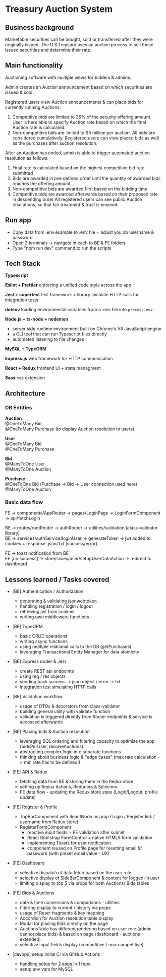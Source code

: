 # Treasury Auction System

## Business background
Marketable securities can be bought, sold or transferred after they were originally issued. The U.S.Treasury uses an auction process to sell these issued securities and determine their rate.


## Main functionality
Auctioning software with multiple views for bidders & admins.

Admin creates an Auction announcement based on which securities are issued & sold. 

Registered users view Auction announcements & can place bids for currently running Auctions:
1. Competitive bids are limited to 35% of the security offering amount. User is here able to specify Auction rate based on which the final Auction rate is calculated.  
2. Non-competitive bids are limited to $5 million per auction. 
All bids are considered cumulatively. Registered users can view placed bids as well as the purchases after auction resolution.

After an Auction has ended, admin is able to trigger automated auction resolution as follows:
1. Final rate is calculated based on the highest competitive bid rate submitted
2. Bids are awarded in pre-defined order until the quantity of awarded bids reaches the offering amount
3. Non-competitive bids are awarded first based on the bidding time 
4. Competitive bids are awarded afterwards based on their proposed rate in descending order
All registered users can see public Auction resolutions, so that fair treatment & trust is ensured.


## Run app
* Copy data from .env.example to .env file + adjust you db username & password
* Open 2 terminals -> navigate in each to BE & FE folders
* Type "npm run dev" command to run the scripts


## Tech Stack
**Typescript**

**Eslint + Prettier**
enforcing a unified code style across the app

**Jest + supertest**
test framework + library simulate HTTP calls for integration tests

**dotenv**
loading environmental variables from a .env file into `process.env`.

**Node.js + ts-node + nodemon**
- server side runtime environment built on Chrome's V8 JavaScript engine
- a CLI tool that can run Typescript files directly
- automated listening to file changes

**MySQL + TypeORM**

**Express.js**
web framework for HTTP communication

**React + Redux**
frontend UI + state managment

**Sass**
css extension


## Architecture
### DB Entities
**Auction**\
    @OneToMany Bid\
    @OneToMany Purchase (to display Auction resolution to users)

**User**\
    @OneToMany Bid\
    @OneToMany Purchase

**Bid**\
    @ManyToOne User\
    @ManyToOne Auction

**Purchase**\
    @OneToOne Bid (Purchase -> Bid -> User connection used here)\
    @ManyToOne Auction

### Basic data flow
FE -> components/AppRouter -> pages/LoginPage -> LoginFormComponent -> api/fetchLogin

BE -> routes/rootRouter -> authRouter -> utilities/validation (class-validator library)\
BE -> services/authService/loginUser -> generateToken -> jwt added to cookies + response .json/.txt (success/error)

FE -> toast notification from BE\
FE [on success] -> store/slices/user/setupUserDataAction -> redirect to dashboard


## Lessons learned / Tasks covered 
* [BE] Authentication / Authorization
    - generating & validating jsonwebtoken
    - handling registration / login / logout
    - retrieving jwt from cookies
    - writing own middleware functions

* [BE] TypeORM
    - basic CRUD operations
    - writing async functions
    - using multiple relational calls to the DB (getPurchases)
    - leveraging Transactional Entity Manager for data atomicity

* [BE] Express router & Jest
    - create REST api endpoints
    - using req / res objects
    - sending back success -> json object / error -> txt
    - integration test simulating HTTP calls

* [BE] Validation workflow 
    - usage of DTOs & decorators from class-validator 
    - building general utility with validate function
    - validation is triggered directly from Router endpoints & service is accessed afterwards    

* [BE] Placing bids & Auction resolution
    - leveraging SQL ordering and filtering capacity to optimize the app (bidsPerUser, resolveAuctions)
    - abstracting complex logic into separate functions
    - thinking about business logic & "edge cases" (max rate calculation -> min rate has to be defined!)

* [FE] API & Redux
    - fetching data from BE & storing them in the Redux store
    - setting up Redux Actions, Reducers & Selectors
    - FE data flow - updating the Redux store state (Login/Logout, profile update)

* [FE] Register & Profile
    - TopBarComponent with ReactNode as prop (Login / Register link / username from Redux store)
    - RegisterFormComponent 
        - reactive input fields + FE validation after submit
        - React Bootstrap FormControl + native HTML5 form validation
        - implementing Toasts for user notification
        - component reused on Profile page for resetting email &/ password (with preset email value - UX)

* [FE] Dashboard
    - selective dispatch of data fetch based on the user role
    - selective display of SideBarComponent & content for logged-in user
    - limiting display to top 5 via props for both Auctions/ Bids tables

* [FE] Bids & Auctions
    - date & time conversions & comparisons - utilities
    - filtering display to current / history via props
    - usage of React fragments & key mapping
    - Accordion for Auction resolution table display
    - Modal for placing Bids directly on the page       
    - AuctionsTable has different rendering based on user role (admin cannot place bids) & based on page (dashboard - auctions extended)
    - selective input fields display (competitive / non-competitive)

* [devops] setup initial CI via GitHub Actions
    - handling setup for 2 apps in 1 repo
    - setup env vars for MySQL